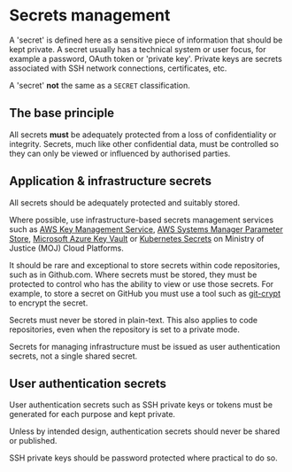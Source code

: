 # Secrets management

A 'secret' is defined here as a sensitive piece of information that should be kept private. A secret usually has a technical system or user focus, for example a password, OAuth token or 'private key'. Private keys are secrets associated with SSH network connections, certificates, etc.

A 'secret' **not** the same as a `SECRET` classification.

## The base principle

All secrets **must** be adequately protected from a loss of confidentiality or integrity. Secrets, much like other confidential data, must be controlled so they can only be viewed or influenced by authorised parties.

## Application & infrastructure secrets

All secrets should be adequately protected and suitably stored.

Where possible, use infrastructure-based secrets management services such as [AWS Key Management Service](https://aws.amazon.com/kms/), [AWS Systems Manager Parameter Store](https://docs.aws.amazon.com/systems-manager/latest/userguide/systems-manager-paramstore.html), [Microsoft Azure Key Vault](https://azure.microsoft.com/en-gb/services/key-vault/) or [Kubernetes Secrets](https://kubernetes.io/docs/concepts/configuration/secret/) on Ministry of Justice \(MOJ\) Cloud Platforms.

It should be rare and exceptional to store secrets within code repositories, such as in Github.com. Where secrets must be stored, they must be protected to control who has the ability to view or use those secrets. For example, to store a secret on GitHub you must use a tool such as [git-crypt](https://github.com/AGWA/git-crypt) to encrypt the secret.

Secrets must never be stored in plain-text. This also applies to code repositories, even when the repository is set to a private mode.

Secrets for managing infrastructure must be issued as user authentication secrets, not a single shared secret.

## User authentication secrets

User authentication secrets such as SSH private keys or tokens must be generated for each purpose and kept private.

Unless by intended design, authentication secrets should never be shared or published.

SSH private keys should be password protected where practical to do so.

